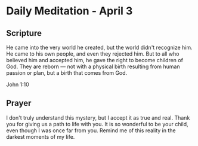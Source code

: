 # Daily Meditation - April 3

## Scripture

He came into the very world he created, but the world didn't recognize him. He
came to his own people, and even they rejected him. But to all who believed him
and accepted him, he gave the right to become children of God.  They are
reborn — not with a physical birth resulting from human passion or plan, but a
birth that comes from God.

John 1:10


## Prayer

I don't truly understand this mystery, but I accept it as true and real.  Thank
you for giving us a path to life with you.  It is so wonderful to be your child,
even though I was once far from you.  Remind me of this reality in the darkest
moments of my life.

